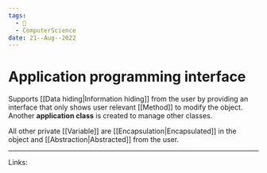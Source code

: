 ```yaml
---
tags:
  - 🌱
  - ComputerScience 
date: 21--Aug--2022
---
```


# Application programming interface

Supports [[Data hiding|Information hiding]] from the user by providing an interface that only shows user relevant [[Method]] to modify the object. Another **application class** is created to manage other classes.

All other private [[Variable]] are [[Encapsulation|Encapsulated]] in the object and [[Abstraction|Abstracted]] from the user.

---
Links: 